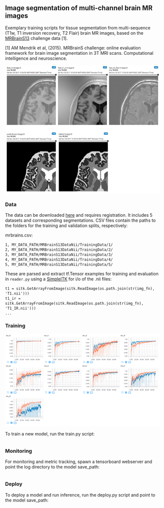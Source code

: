 ## Image segmentation of multi-channel brain MR images
Exemplary training scripts for tissue segmentation from multi-sequence (T1w, T1 inversion recovery, T2 Flair) brain MR images, based on the [MRBrainS13](http://mrbrains13.isi.uu.nl/) challenge data [1]. 

[1] AM Mendrik et al, (2015). MRBrainS challenge: online evaluation framework for brain image segmentation in 3T MRI scans. Computational intelligence and neuroscience.

![Exemplary segmentations](example.png)

### Data
The data can be downloaded [here](http://mrbrains13.isi.uu.nl/download.php) and requires registration. It includes 5 datasets and corresponding segmentations. CSV files contain the paths to the folders for the training and validation splits, respectively:

mrbrains.csv:
```id, subj_folder
1, MY_DATA_PATH/MRBrainS13DataNii/TrainingData/1/
2, MY_DATA_PATH/MRBrainS13DataNii/TrainingData/2/
3, MY_DATA_PATH/MRBrainS13DataNii/TrainingData/3/
4, MY_DATA_PATH/MRBrainS13DataNii/TrainingData/4/
5, MY_DATA_PATH/MRBrainS13DataNii/TrainingData/5/
```

These are parsed and extract tf.Tensor examples for training and evaluation in `reader.py` using a [SimpleITK](http://www.simpleitk.org/) for i/o of the .nii files:

```...
t1 = sitk.GetArrayFromImage(sitk.ReadImage(os.path.join(str(img_fn), 'T1.nii')))
t1_ir = sitk.GetArrayFromImage(sitk.ReadImage(os.path.join(str(img_fn), 'T1_IR.nii')))
...
```

### Training
![Dice_similarity_coefficient](dsc.png)

To train a new model, run the train.py script:

  ```python -u train.py MY_OPTIONS
  ```

### Monitoring

For monitoring and metric tracking, spawn a tensorboard webserver and point the log directory to the model save_path:

  ```tensorboard --logdir /tmp/mrbrains_segmentation/
  ```
  
### Deploy

To deploy a model and run inference, run the deploy.py script and point to the model save_path:

  ```python -u deploy.py --save_path /tmp/mrbrains_segmentation/ MY_OPTIONS
  ```
